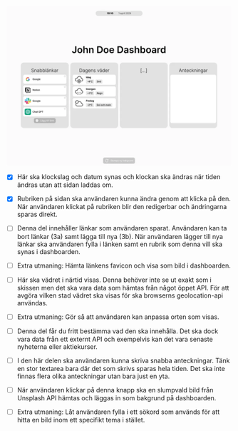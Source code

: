 ![The wireframe](/img/wireframe.webp)

-   [x] Här ska klockslag och datum synas och klockan ska ändras när tiden ändras utan att sidan laddas om.
-   [x] Rubriken på sidan ska användaren kunna ändra genom att klicka på den. När användaren klickat på rubriken blir den redigerbar och ändringarna sparas direkt.
-   [ ] Denna del innehåller länkar som användaren sparat. Användaren kan ta bort länkar (3a) samt lägga till nya (3b). När användaren lägger till nya länkar ska användaren fylla i länken samt en rubrik som denna vill ska synas i dashboarden.
-   [ ] Extra utmaning: Hämta länkens favicon och visa som bild i dashboarden.
-   [ ] Här ska vädret i närtid visas. Denna behöver inte se ut exakt som i skissen men det ska vara data som hämtas från något öppet API. För att avgöra vilken stad vädret ska visas för ska browserns geolocation-api användas.
-   [ ] Extra utmaning: Gör så att användaren kan anpassa orten som visas.
-   [ ] Denna del får du fritt bestämma vad den ska innehålla. Det ska dock vara data från ett externt API och exempelvis kan det vara senaste nyheterna eller aktiekurser.
-   [ ] I den här delen ska användaren kunna skriva snabba anteckningar. Tänk en stor textarea bara där det som skrivs sparas hela tiden. Det ska inte finnas flera olika anteckningar utan bara just en yta.
-   [ ] När användaren klickar på denna knapp ska en slumpvald bild från Unsplash API hämtas och läggas in som bakgrund på dashboarden.

-   [ ] Extra utmaning: Låt användaren fylla i ett sökord som används för att hitta en bild inom ett specifikt tema i stället.
